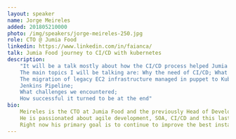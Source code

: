 ```yaml
---
layout: speaker
name: Jorge Meireles
added: 201805210000
photo: /img/speakers/jorge-meireles-250.jpg
role: CTO @ Jumia Food
linkedin: https://www.linkedin.com/in/faianca/
talk: Jumia Food journey to CI/CD with kubernetes
description:
    "It will be a talk mostly about how the CI/CD process helped Jumia Food to deliver better and faster.
    The main topics I will be talking are: Why the need of CI/CD; What we needed to change prio; GitFlow to Github Flow;
    The migration of legacy EC2 infrastructure managed in puppet to Kubernetes;
    Jenkins Pipeline;
    What challenges we encountered; 
    How successful it turned to be at the end"
bio:
    Meireles is the CTO at Jumia Food and the previously Head of Development at Ventureoak. 
    He is passionated about agile development, SOA, CI/CD and this last two years he has been focused in Kubernetes. 
    Right now his primary goal is to continue to improve the best instant delivery platform in Africa.
---
```


